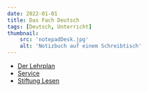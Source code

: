 ```yaml
---
date: 2022-01-01
title: Das Fach Deutsch
tags: [Deutsch, Unterricht]
thumbnail: 
    src: 'notepadDesk.jpg'
    alt: 'Notizbuch auf einem Schreibtisch'
---
```


- <a href="https://www.gym8-lehrplan.bayern.de/contentserv/3.1.neu/g8.de/index.php?StoryID=26358">Der Lehrplan</a>
- <a href="/documents/schulaufgaben-d.pdf" target="_blank">Service</a>
- <a href="https://www.stiftunglesen.de"> Stiftung Lesen<a>